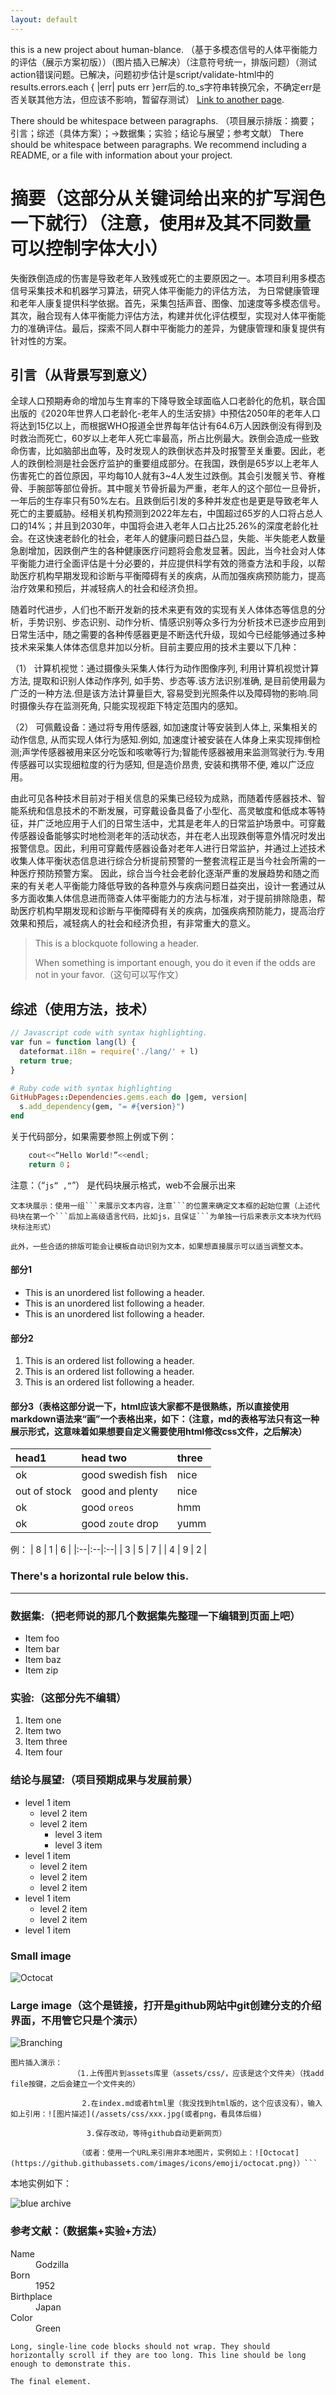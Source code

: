 ```yaml
---
layout: default
---
```


this is a new project about human-blance. （基于多模态信号的人体平衡能力的评估（展示方案初版））（图片插入已解决）（注意符号统一，排版问题）（测试action错误问题。已解决，问题初步估计是script/validate-html中的results.errors.each { |err| puts err }err后的.to_s字符串转换冗余，不确定err是否关联其他方法，但应该不影响，暂留存测试）
[Link to another page](./another-page.html).

There should be whitespace between paragraphs.
（项目展示排版：摘要；引言；综述（具体方案）；->数据集；实验；结论与展望；参考文献）
There should be whitespace between paragraphs. We recommend including a README, or a file with information about your project.

# 摘要（这部分从关键词给出来的扩写润色一下就行）（注意，使用#及其不同数量可以控制字体大小）
失衡跌倒造成的伤害是导致老年人致残或死亡的主要原因之一。本项目利用多模态信号采集技术和机器学习算法，研究人体平衡能力的评估方法，
为日常健康管理和老年人康复提供科学依据。首先，采集包括声音、图像、加速度等多模态信号。
其次，融合现有人体平衡能力评估方法，构建并优化评估模型，实现对人体平衡能力的准确评估。最后，探索不同人群中平衡能力的差异，为健康管理和康复提供有针对性的方案。

## 引言（从背景写到意义）
全球人口预期寿命的增加与生育率的下降导致全球面临人口老龄化的危机，联合国出版的《2020年世界人口老龄化-老年人的生活安排》中预估2050年的老年人口将达到15亿以上，而根据WHO报道全世界每年估计有64.6万人因跌倒没有得到及时救治而死亡，60岁以上老年人死亡率最高，所占比例最大。跌倒会造成一些致命伤害，比如脑部出血等，及时发现人的跌倒状态并及时报警至关重要。因此，老人的跌倒检测是社会医疗监护的重要组成部分。在我国，跌倒是65岁以上老年人伤害死亡的首位原因，平均每10人就有3~4人发生过跌倒。其会引发髋关节、脊椎骨、手腕部等部位骨折。其中髋关节骨折最为严重，老年人的这个部位一旦骨折，一年后的生存率只有50%左右。且跌倒后引发的多种并发症也是更是导致老年人死亡的主要威胁。经相关机构预测到2022年左右，中国超过65岁的人口将占总人口的14%；并且到2030年，中国将会进入老年人口占比25.26%的深度老龄化社会。在这快速老龄化的社会，老年人的健康问题日益凸显，失能、半失能老人数量急剧增加，因跌倒产生的各种健康医疗问题将会愈发显著。因此，当今社会对人体平衡能力进行全面评估是十分必要的，并应提供科学有效的筛查方法和手段，以帮助医疗机构早期发现和诊断与平衡障碍有关的疾病，从而加强疾病预防能力，提高治疗效果和预后，并减轻病人的社会和经济负担。

随着时代进步，人们也不断开发新的技术来更有效的实现有关人体体态等信息的分析，手势识别、步态识别、动作分析、情感识别等众多行为分析技术已逐步应用到日常生活中，随之需要的各种传感器更是不断迭代升级，现如今已经能够通过多种技术来采集人体体态信息并加以分析。目前主要应用的技术主要以下几种：

（1） 计算机视觉：通过摄像头采集人体行为动作图像序列, 利用计算机视觉计算方法, 提取和识别人体动作序列, 如手势、步态等.该方法识别准确, 是目前使用最为广泛的一种方法.但是该方法计算量巨大, 容易受到光照条件以及障碍物的影响.同时摄像头存在监测死角, 只能实现视距下特定范围内的感知。

（2） 可佩戴设备：通过将专用传感器, 如加速度计等安装到人体上, 采集相关的动作信息, 从而实现人体行为感知.例如, 加速度计被安装在人体身上来实现摔倒检测;声学传感器被用来区分吃饭和咳嗽等行为;智能传感器被用来监测驾驶行为.专用传感器可以实现细粒度的行为感知, 但是造价昂贵, 安装和携带不便, 难以广泛应用。

由此可见各种技术目前对于相关信息的采集已经较为成熟，而随着传感器技术、智能系统和信息技术的不断发展，可穿戴设备具备了小型化、高灵敏度和低成本等特征，并广泛地应用于人们的日常生活中，尤其是老年人的日常监护场景中。可穿戴传感器设备能够实时地检测老年的活动状态，并在老人出现跌倒等意外情况时发出报警信息。因此，利用可穿戴传感器设备对老年人进行日常监护，并通过上述技术收集人体平衡状态信息进行综合分析提前预警的一整套流程正是当今社会所需的一种医疗预防预警方案。
因此，综合当今社会老龄化逐渐严重的发展趋势和随之而来的有关老人平衡能力降低导致的各种意外与疾病问题日益突出，设计一套通过从多方面收集人体信息进而筛查人体平衡能力的方法与标准，对于提前排除隐患，帮助医疗机构早期发现和诊断与平衡障碍有关的疾病，加强疾病预防能力，提高治疗效果和预后，减轻病人的社会和经济负担，有非常重大的意义。
> This is a blockquote following a header.
>
> When something is important enough, you do it even if the odds are not in your favor.（这句可以写作文）

## 综述（使用方法，技术）

```js
// Javascript code with syntax highlighting.
var fun = function lang(l) {
  dateformat.i18n = require('./lang/' + l)
  return true;
}
```

```ruby
# Ruby code with syntax highlighting
GitHubPages::Dependencies.gems.each do |gem, version|
  s.add_dependency(gem, "= #{version}")
end
```
关于代码部分，如果需要参照上例或下例：
```js
    cout<<“Hello World!”<<endl;
    return 0；
```

注意：（“```js” ,“```”） 是代码块展示格式，web不会展示出来

```
文本块展示：使用一组```来展示文本内容，注意```的位置来确定文本框的起始位置（上述代码块在第一个```后加上高级语言代码，比如js，且保证```为单独一行后来表示文本块为代码块标注形式）

此外，一些合适的排版可能会让模板自动识别为文本，如果想直接展示可以适当调整文本。
```

#### 部分1

*   This is an unordered list following a header.
*   This is an unordered list following a header.
*   This is an unordered list following a header.

#### 部分2

1.  This is an ordered list following a header.
2.  This is an ordered list following a header.
3.  This is an ordered list following a header.

#### 部分3（表格这部分说一下，html应该大家都不是很熟练，所以直接使用markdown语法来“画”一个表格出来，如下：（注意，md的表格写法只有这一种展示形式，这意味着如果想要自定义需要使用html修改css文件，之后解决）
| head1        | head two          | three |
|:-------------|:------------------|:------|
| ok           | good swedish fish | nice  |
| out of stock | good and plenty   | nice  |
| ok           | good `oreos`      | hmm   |
| ok           | good `zoute` drop | yumm  |

例：
| 8 | 1 | 6 |
|:--|:--|:--|
| 3 | 5 | 7 |
| 4 | 9 | 2 |

### There's a horizontal rule below this.

* * *

### 数据集:（把老师说的那几个数据集先整理一下编辑到页面上吧）

*   Item foo
*   Item bar
*   Item baz
*   Item zip

### 实验:（这部分先不编辑）

1.  Item one
1.  Item two
1.  Item three
1.  Item four

### 结论与展望:（项目预期成果与发展前景）

- level 1 item
  - level 2 item
  - level 2 item
    - level 3 item
    - level 3 item
- level 1 item
  - level 2 item
  - level 2 item
  - level 2 item
- level 1 item
  - level 2 item
  - level 2 item
- level 1 item

### Small image

![Octocat](https://github.githubassets.com/images/icons/emoji/octocat.png)

### Large image（这个是链接，打开是github网站中git创建分支的介绍界面，不用管它只是个演示）

![Branching](https://guides.github.com/activities/hello-world/branching.png)

```
图片插入演示：
              （1.上传图片到assets库里（assets/css/，应该是这个文件夹）（找add file按键，之后会建立一个文件夹的）

                2.在index.md或者html里（我没找到html版的，这个应该没有），输入如上引用：![图片描述](/assets/css/xxx.jpg(或者png，看具体后缀)
              
                 3.保存改动，等待github自动更新网页）
               
               （或者：使用一个URL来引用非本地图片，实例如上：![Octocat](https://github.githubassets.com/images/icons/emoji/octocat.png)）```

```
本地实例如下：

![blue archive](/assets/css/icon.png)



### 参考文献：（数据集+实验+方法）

<dl>
<dt>Name</dt>
<dd>Godzilla</dd>
<dt>Born</dt>
<dd>1952</dd>
<dt>Birthplace</dt>
<dd>Japan</dd>
<dt>Color</dt>
<dd>Green</dd>
</dl>

```
Long, single-line code blocks should not wrap. They should horizontally scroll if they are too long. This line should be long enough to demonstrate this.
```

```
The final element.
```
